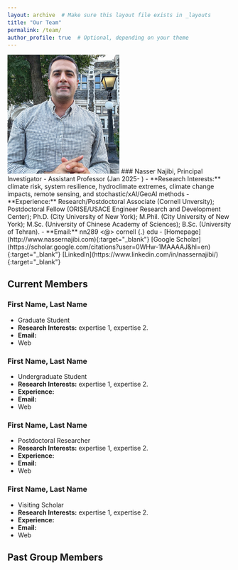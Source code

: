 ```yaml
---
layout: archive  # Make sure this layout file exists in _layouts
title: "Our Team"
permalink: /team/
author_profile: true  # Optional, depending on your theme
---
```


<img src="images/nassernajibi_photo.jpeg" width="50%" alt="Nasser Najibi photo" />
### Nasser Najibi, Principal Investigator
- Assistant Professor (Jan 2025- )
- **Research Interests:** climate risk, system resilience, hydroclimate extremes, climate change impacts, remote sensing, and stochastic/xAI/GeoAI methods
- **Experience:** Research/Postdoctoral Associate (Cornell Unversity); Postdoctoral Fellow (ORISE/USACE Engineer Research and Development Center); Ph.D. (City University of New York); M.Phil. (City University of New York); M.Sc. (University of Chinese Academy of Sciences); B.Sc. (University of Tehran).
- **Email:** nn289 <@> cornell {.} edu
- [Homepage](http://www.nassernajibi.com){:target="_blank"} [Google Scholar](https://scholar.google.com/citations?user=0WHw-1MAAAAJ&hl=en){:target="_blank"} [LinkedIn](https://www.linkedin.com/in/nassernajibi/){:target="_blank"}

## Current Members

### First Name, Last Name
- Graduate Student
- **Research Interests:** expertise 1, expertise 2.
- **Email:**
- Web

### First Name, Last Name
- Undergraduate Student
- **Research Interests:** expertise 1, expertise 2.
- **Experience:** 
- **Email:**
- Web

### First Name, Last Name
- Postdoctoral Researcher
- **Research Interests:** expertise 1, expertise 2.
- **Experience:** 
- **Email:**
- Web

### First Name, Last Name
- Visiting Scholar
- **Research Interests:** expertise 1, expertise 2.
- **Experience:** 
- **Email:**
- Web

## Past Group Members
